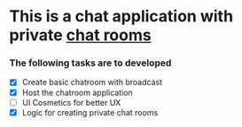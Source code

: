 # This is a chat application with private [chat rooms](https://priv-chatroom.herokuapp.com/)

### The following tasks are to developed
- [x] Create basic chatroom with broadcast
- [x] Host the chatroom application
- [ ] UI Cosmetics for better UX
- [x] Logic for creating private chat rooms